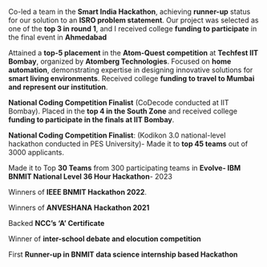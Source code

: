 Co-led a team in the __Smart India Hackathon__, achieving __runner-up__ status for our solution to an __ISRO problem statement__. Our project was selected as one of the __top 3 in round 1__, and I received college __funding to participate__ in the final event in __Ahmedabad__

Attained a __top-5 placement__ in the __Atom-Quest competition__ at __Techfest IIT Bombay__, organized by __Atomberg Technologies__. Focused on __home automation__, demonstrating expertise in designing innovative solutions for __smart living environments__. Received college __funding to travel to Mumbai and represent our institution__.

__National Coding Competition Finalist__ (CoDecode conducted at IIT Bombay). Placed in the __top 4 in the South Zone__ and received college __funding to participate in the finals at IIT Bombay__.

__National Coding Competition Finalist__: (Kodikon 3.0 national-level hackathon conducted in PES University)- Made it to __top 45 teams__ out of 3000 applicants.

Made it to Top __30 Teams__ from 300 participating teams in __Evolve- IBM BNMIT National Level 36 Hour Hackathon__- 2023

Winners of __IEEE BNMIT Hackathon 2022__.

Winners of __ANVESHANA Hackathon 2021__

Backed __NCC’s ‘A’ Certificate__

Winner of __inter-school debate and elocution competition__

First __Runner-up in BNMIT data science internship based Hackathon__

